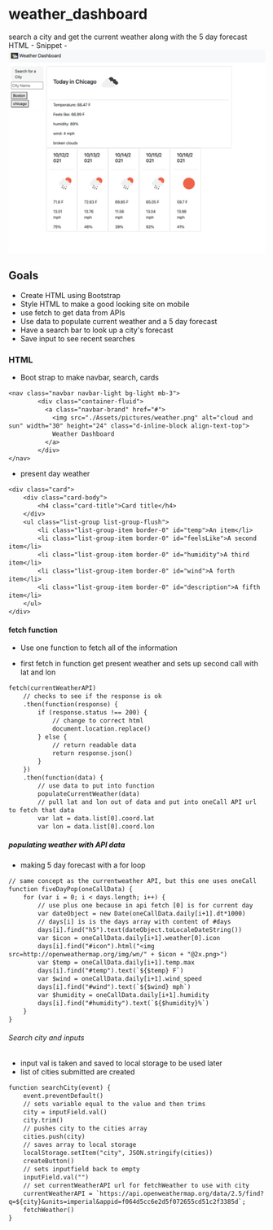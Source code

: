 # weather_dashboard
search a city and get the current weather along with the 5 day forecast
HTML - 
Snippet - <img src="./Assets/pictures/weather_snippet.png" alt="weather dashboard with Chicago's current weather and 5 day forecast">

## Goals
* Create HTML using Bootstrap
* Style HTML to make a good looking site on mobile
* use fetch to get data from APIs 
* Use data to populate current weather and a 5 day forecast
* Have a search bar to look up a city's forecast
* Save input to see recent searches

### HTML
* Boot strap to make navbar, search, cards
```
<nav class="navbar navbar-light bg-light mb-3">
        <div class="container-fluid">
          <a class="navbar-brand" href="#">
            <img src="./Assets/pictures/weather.png" alt="cloud and sun" width="30" height="24" class="d-inline-block align-text-top">
            Weather Dashboard
          </a>
        </div>
</nav>
```
* present day weather
```
<div class="card">
    <div class="card-body">
        <h4 class="card-title">Card title</h4>
    </div>
    <ul class="list-group list-group-flush">
        <li class="list-group-item border-0" id="temp">An item</li>
        <li class="list-group-item border-0" id="feelsLike">A second item</li>
        <li class="list-group-item border-0" id="humidity">A third item</li>
        <li class="list-group-item border-0" id="wind">A forth item</li>
        <li class="list-group-item border-0" id="description">A fifth item</li>
    </ul>
</div>
```

#### fetch function
* Use one function to fetch all of the information

* first fetch in function get present weather and sets up second call with lat and lon
```
fetch(currentWeatherAPI)
    // checks to see if the response is ok
    .then(function(response) {
        if (response.status !== 200) {
            // change to correct html
            document.location.replace()
        } else {
            // return readable data
            return response.json()
        }
    })
    .then(function(data) {
        // use data to put into function
        populateCurrentWeather(data)
        // pull lat and lon out of data and put into oneCall API url to fetch that data
        var lat = data.list[0].coord.lat
        var lon = data.list[0].coord.lon
```

##### populating weather with API data
* making 5 day forecast with a for loop
```
// same concept as the currentweather API, but this one uses oneCall 
function fiveDayPop(oneCallData) {
    for (var i = 0; i < days.length; i++) {
        // use plus one because in api fetch [0] is for current day
        var dateObject = new Date(oneCallData.daily[i+1].dt*1000)
        // days[i] is is the days array with content of #days
        days[i].find("h5").text(dateObject.toLocaleDateString())
        var $icon = oneCallData.daily[i+1].weather[0].icon
        days[i].find("#icon").html("<img src=http://openweathermap.org/img/wn/" + $icon + "@2x.png>")
        var $temp = oneCallData.daily[i+1].temp.max
        days[i].find("#temp").text(`${$temp} F`)
        var $wind = oneCallData.daily[i+1].wind_speed
        days[i].find("#wind").text(`${$wind} mph`)
        var $humidity = oneCallData.daily[i+1].humidity
        days[i].find("#humidity").text(`${$humidity}%`)
    }
}
```

###### Search city and inputs
* input val is taken and saved to local storage to be used later
* list of cities submitted are created

```
function searchCity(event) {
    event.preventDefault()
    // sets variable equal to the value and then trims
    city = inputField.val()
    city.trim()
    // pushes city to the cities array
    cities.push(city)
    // saves array to local storage
    localStorage.setItem("city", JSON.stringify(cities))
    createButton()
    // sets inputfield back to empty
    inputField.val("")
    // set currentWeatherAPI url for fetchWeather to use with city 
    currentWeatherAPI = `https://api.openweathermap.org/data/2.5/find?q=${city}&units=imperial&appid=f064d5cc6e2d5f072655cd51c2f3385d`;   
    fetchWeather()
}
```